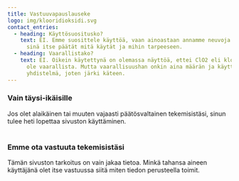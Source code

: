 ```yaml
---
title: Vastuuvapauslauseke
logo: img/klooridioksidi.svg
contact_entries:
  - heading: Käyttösuositusko?
    text: EI. Emme suosittele käyttöä, vaan ainoastaan annamme neuvoja. Sinä ja vain
      sinä itse päätät mitä käytät ja mihin tarpeeseen.
  - heading: Vaarallistako?
    text: EI. Oikein käytettynä on olemassa näyttöä, ettei ClO2 eli klooridioksidi
      ole vaarallista. Mutta vaarallisuushan onkin aina määrän ja käyttötavan
      yhdistelmä, joten järki käteen.
---
```

<h3 class="f4 b lh-title mb2">Vain täysi-ikäisille</h3>
Jos olet alaikäinen tai muuten vajaasti päätösvaltainen tekemisistäsi, sinun tulee heti lopettaa sivuston käyttäminen.
<br />&nbsp;
<h3 class="f4 b lh-title mb2">Emme ota vastuuta tekemisistäsi</h3>
Tämän sivuston tarkoitus on vain jakaa tietoa. Minkä tahansa aineen käyttäjänä olet itse vastuussa siitä miten tiedon perusteella toimit.
<br />&nbsp;
